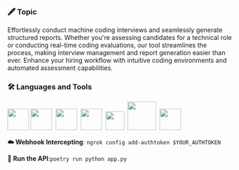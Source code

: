 ### 🖋️ Topic

Effortlessly conduct machine coding interviews and seamlessly generate structured reports. Whether you're assessing candidates for a technical role or conducting real-time coding evaluations, our tool streamlines the process, making interview management and report generation easier than ever. Enhance your hiring workflow with intuitive coding environments and automated assessment capabilities.

### 🛠️ Languages and Tools

<img src="https://cdn.svgporn.com/logos/typescript-icon.svg" width="48">&nbsp;<img src="https://cdn.svgporn.com/logos/python.svg" width="48">
&nbsp;<img src="./assets/react.svg" width="48">
&nbsp;<img src="https://cdn.svgporn.com/logos/postgresql.svg" width="48">
&nbsp;<img src="https://cdn.svgporn.com/logos/redis.svg" width="42">
&nbsp;<img src="./assets/ngrok.svg" width="64">
&nbsp;<img src="https://cdn.svgporn.com/logos/yarn.svg" width="48">

**☁️ Webhook Intercepting**: `ngrok config add-authtoken $YOUR_AUTHTOKEN`

**🚅 Run the API**:`poetry run python app.py`
